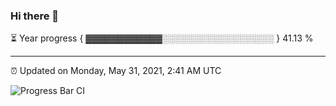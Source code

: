 ### Hi there 👋

⏳ Year progress { ▓▓▓▓▓▓▓▓▓▓▓▓░░░░░░░░░░░░░░░░░░ } 41.13 %

---

⏰ Updated on Monday, May 31, 2021, 2:41 AM UTC

![Progress Bar CI](https://github.com/arthurbuhl/arthurbuhl/workflows/Progress%20Bar%20CI/badge.svg)
